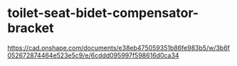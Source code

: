 # toilet-seat-bidet-compensator-bracket

https://cad.onshape.com/documents/e38eb475059351b86fe983b5/w/3b6f052672874464e523e5c9/e/6cddd095997f598616d0ca34
